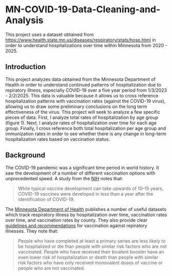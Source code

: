 # MN-COVID-19-Data-Cleaning-and-Analysis
This project uses a dataset obtained from https://www.health.state.mn.us/diseases/respiratory/stats/hosp.html in order to understand hospitalizations over time within Minnesota from 2020 - 2025. 

## Introduction
This project analyzes data obtained from the Minnesota Department of Health in order to understand continued patterns of hospitalization due to repiratory illness, especially COVID-19 over a five year period from 1/3/2023 - 2/2/2025. This data is valuable because it allows us to cross reference hospitalization patterns with vaccination rates (against the COVID-19 virus), allowing us to draw some preliminary conclusions on the long term effectiveness of the virus.
  This project will seek to analyze a few specific pieces of data. First, I analyze total rates of hospitalization by age group (figure 1). Next, I analyze rates of hospitalization over time for each age group. Finally, I cross reference both total hospitalization per age group and immunization rates in order to see whether there is any change in long-term hospitalization rates based on vaccination status. 

## Background
The COVID-19 pandemic was a significant time period in world history. It saw the development of a number of different vaccination options with unprecedented speed. A study from the [NIH](https://pmc.ncbi.nlm.nih.gov/articles/PMC7889064/) notes that: 

>While typical vaccine development can take upwards of 10–15 years, COVID-19 vaccines were developed in less than a year after the identification of COVID-19. 

The [Minnesota Department of Health](https://www.health.state.mn.us/diseases/respiratory/stats/vaccine.html) publishes a number of useful datasets which track respiratory illness by hospitalization over time, vaccination rates over time, and vaccination rates by county. They also provide clear [guidelines and recommendations](https://www.health.state.mn.us/diseases/coronavirus/stats/vbt.html) for vaccination against repiratory illnesses. They note that:

>People who have completed at least a primary series are less likely to be hospitalized or die than people with similar risk factors who are not vaccinated. People who have received their bivalent booster have an even lower risk of hospitalization or death than people with similar risk factors who have only received monovalent doses of vaccine or people who are not vaccinated.

